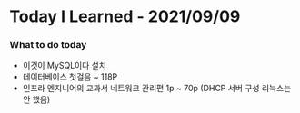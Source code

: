 # Today I Learned - 2021/09/09
   
### What to do today
+ 이것이 MySQL이다 설치
+ 데이터베이스 첫걸음 ~ 118P
+ 인프라 엔지니어의 교과서 네트워크 관리편 1p ~ 70p (DHCP 서버 구성 리눅스는 안 했음)